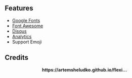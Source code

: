 ## Features

- [Google Fonts](https://fonts.google.com/)
- [Font Awesome](http://fontawesome.io/)
- [Disqus](https://disqus.com/)
- [Analytics](https://analytics.google.com/analytics/web/)
- Support Emoji


## Credits

<p align="center"><b>https://artemsheludko.github.io/flexi…</b></p>
